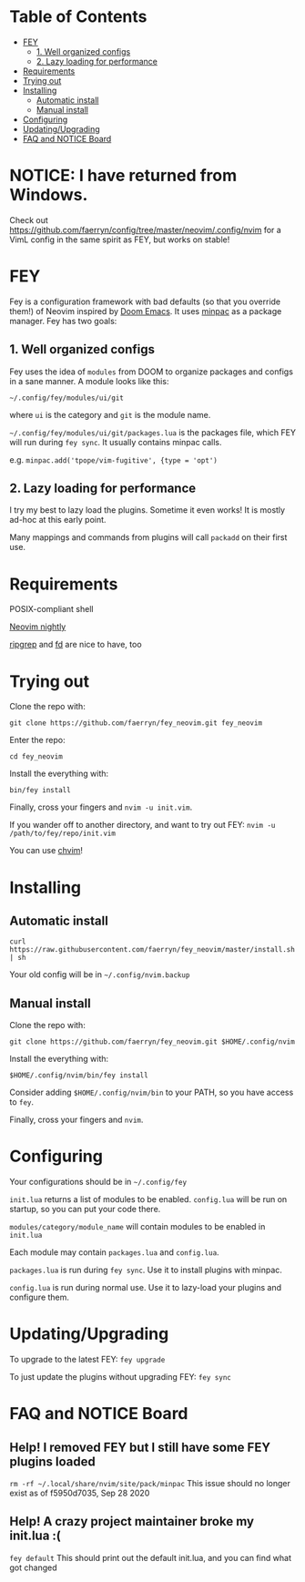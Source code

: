 # Table of Contents
- [FEY](#fey)
  * [1. Well organized configs](#1-well-organized-configs)
  * [2. Lazy loading for performance](#2-lazy-loading-for-performance)
- [Requirements](#requirements)
- [Trying out](#trying-out)
- [Installing](#installing)
  * [Automatic install](#automatic-install)
  * [Manual install](#manual-install)
- [Configuring](#configuring)
- [Updating/Upgrading](#updating-upgrading)
- [FAQ and NOTICE Board](#faq-and-notice-board)

# NOTICE: I have returned from Windows.
Check out https://github.com/faerryn/config/tree/master/neovim/.config/nvim for a VimL config in the same spirit as FEY, but works on stable!

# FEY
Fey is a configuration framework with bad defaults (so that you override them!) of Neovim inspired by [Doom Emacs](https://github.com/hlissner/doom-emacs). It uses [minpac](https://github.com/k-takata/minpac) as a package manager. Fey has two goals:

## 1. Well organized configs
Fey uses the idea of `modules` from DOOM to organize packages and configs in a sane manner. A module looks like this:

`~/.config/fey/modules/ui/git`

where `ui` is the category and `git` is the module name.

`~/.config/fey/modules/ui/git/packages.lua` is the packages file, which FEY will run during `fey sync`. It usually contains minpac calls.

e.g. `minpac.add('tpope/vim-fugitive', {type = 'opt')`

## 2. Lazy loading for performance
I try my best to lazy load the plugins. Sometime it even works! It is mostly ad-hoc at this early point.

Many mappings and commands from plugins will call `packadd` on their first use.

# Requirements
POSIX-compliant shell

[Neovim nightly](https://github.com/neovim/neovim/releases/nightly)

[ripgrep](https://github.com/BurntSushi/ripgrep) and [fd](https://github.com/sharkdp/fd) are nice to have, too

# Trying out

Clone the repo with:

`git clone https://github.com/faerryn/fey_neovim.git fey_neovim`

Enter the repo:

`cd fey_neovim`

Install the everything with:

`bin/fey install`

Finally, cross your fingers and `nvim -u init.vim`.

If you wander off to another directory, and want to try out FEY:
`nvim -u /path/to/fey/repo/init.vim`

You can use [chvim](https://github.com/faerryn/chvim)!

# Installing

## Automatic install
`curl https://raw.githubusercontent.com/faerryn/fey_neovim/master/install.sh | sh`

Your old config will be in `~/.config/nvim.backup`

## Manual install
Clone the repo with:

`git clone https://github.com/faerryn/fey_neovim.git $HOME/.config/nvim`

Install the everything with:

`$HOME/.config/nvim/bin/fey install`

Consider adding `$HOME/.config/nvim/bin` to your PATH, so you have access to `fey`.

Finally, cross your fingers and `nvim`.

# Configuring
Your configurations should be in `~/.config/fey`

`init.lua` returns a list of modules to be enabled.
`config.lua` will be run on startup, so you can put your code there.

`modules/category/module_name` will contain modules to be enabled in `init.lua`

Each module may contain `packages.lua` and `config.lua`.

`packages.lua` is run during `fey sync`. Use it to install plugins with minpac.

`config.lua` is run during normal use. Use it to lazy-load your plugins and configure them.

# Updating/Upgrading
To upgrade to the latest FEY:
`fey upgrade`

To just update the plugins without upgrading FEY:
`fey sync`

# FAQ and NOTICE Board
## Help! I removed FEY but I still have some FEY plugins loaded
`rm -rf ~/.local/share/nvim/site/pack/minpac`
This issue should no longer exist as of f5950d7035, Sep 28 2020
## Help! A crazy project maintainer broke my init.lua :(
`fey default`
This should print out the default init.lua, and you can find what got changed
